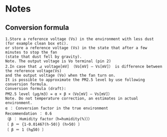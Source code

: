 # Notes 

## Conversion formula

    1.Store a reference voltage (Vs) in the environment with less dust (for example clean box etc).
    or store a reference voltage (Vs) in the state that after a few minutes to stop the fan
    (state that dust fell by gravity).
    Note. The output voltage is Vo terminal (pin 2)
    2.In case that ⊿ voltage[mV] （Vo[mV] – Vs[mV]） is difference between the reference voltage(Vs)
    and the output voltage (Vo) when the fan turn on.
    It is possible to approximate the PM2.5 level by use following conversion formula.
    Conversion formula (draft):
    PM2.5 level (μg/m3) = α × β ×（Vo[mV] – Vs[mV]）
    Note. Do not temperature correction, an estimates in actual environment.
    α ： Conversion factor in the true environment
    Recommendation ： 0.6
    （β ： Humidity factor〔h=humidity(%)〕）
    〔 β ＝ {1-0.01467(h-50)} (h>50) 〕
    〔 β ＝ 1 (h≦50) 〕
